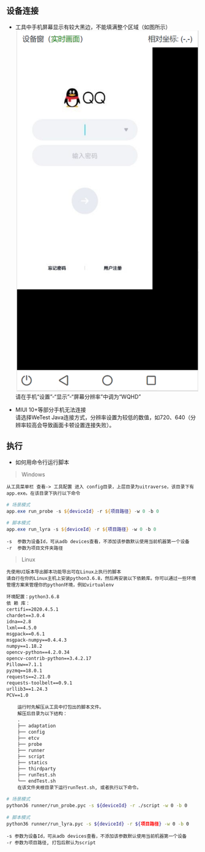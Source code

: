 ## 设备连接
+ 工具中手机屏幕显示有较大黑边，不能填满整个区域（如图所示）  
![black_edge](./black_edge.png ':size=240x460')  
请在手机“设置”-“显示”-“屏幕分辨率”中调为“WQHD”

+ MIUI 10+等部分手机无法连接  
请选择WeTest Java连接方式，分辨率设置为较低的数值，如720、640（分辨率较高会导致画面卡顿设置连接失败）。

## 执行
+ 如何用命令行运行脚本
> Windows

    从工具菜单栏 查看-> 工具配置 进入 config目录，上层目录为uitraverse，该目录下有app.exe。在该目录下执行以下命令
``` powershell
# 场景模式
app.exe run_probe -s ${deviceId} -r ${项目路径} -w 0 -b 0
``` 
``` powershell
# 脚本模式
app.exe run_lyra -s ${deviceId} -r ${项目路径} -w 0 -b 0
```

    -s  参数为设备Id，可从adb devices查看，不添加该参数默认使用当前机器第一个设备  
    -r  参数为项目文件夹路径
> Linux

    先使用UI版本导出脚本功能导出可在Linux上执行的脚本
    请自行在你的Linux主机上安装python3.6.8，然后再安装以下依赖库。你可以通过一些环境管理方案来管理你的python环境，例如virtualenv
``` 
环境配置：python3.6.8
依 赖 库：
certifi==2020.4.5.1
chardet==3.0.4
idna==2.8
lxml==4.5.0
msgpack==0.6.1
msgpack-numpy==0.4.4.3
numpy==1.18.2
opencv-python==4.2.0.34
opencv-contrib-python==3.4.2.17
Pillow==7.1.1
pyzmq==18.0.1
requests==2.21.0
requests-toolbelt==0.9.1
urllib3==1.24.3
PCV==1.0
```
```
    运行时先解压从工具中打包出的脚本文件。
    解压后目录为以下结构：
    .
    ├── adaptation
    ├── config
    ├── etcv
    ├── probe
    ├── runner
    ├── script
    ├── statics
    ├── thirdparty
    ├── runTest.sh
    └── endTest.sh
    在该文件夹根目录下运行runTest.sh, 或者执行以下命令。
```
``` bash
# 场景模式
python36 runner/run_probe.pyc -s ${deviceId} -r ./script -w 0 -b 0
``` 
``` bash
# 脚本模式
python36 runner/run_lyra.pyc -s ${deviceId} -r ${项目路径} -w 0 -b 0
``` 

    -s 参数为设备Id，可从adb devices查看，不添加该参数默认使用当前机器第一个设备  
    -r 参数为项目路径, 打包后默认为script